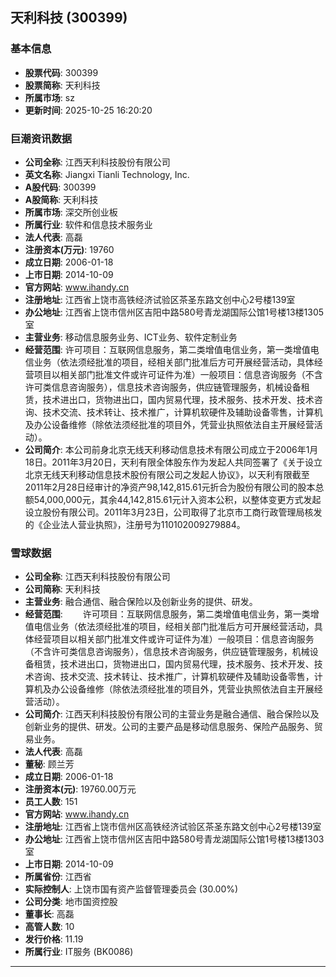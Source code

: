 ## 天利科技 (300399)

### 基本信息

- **股票代码**: 300399
- **股票简称**: 天利科技
- **所属市场**: sz
- **更新时间**: 2025-10-25 16:20:20

### 巨潮资讯数据

- **公司全称**: 江西天利科技股份有限公司
- **英文名称**: Jiangxi Tianli Technology, Inc.
- **A股代码**: 300399
- **A股简称**: 天利科技
- **所属市场**: 深交所创业板
- **所属行业**: 软件和信息技术服务业
- **法人代表**: 高磊
- **注册资本(万元)**: 19760
- **成立日期**: 2006-01-18
- **上市日期**: 2014-10-09
- **官方网站**: www.ihandy.cn
- **注册地址**: 江西省上饶市高铁经济试验区茶圣东路文创中心2号楼139室
- **办公地址**: 江西省上饶市信州区吉阳中路580号青龙湖国际公馆1号楼13楼1305室
- **主营业务**: 移动信息服务业务、ICT业务、软件定制业务
- **经营范围**: 许可项目：互联网信息服务，第二类增值电信业务，第一类增值电信业务（依法须经批准的项目，经相关部门批准后方可开展经营活动，具体经营项目以相关部门批准文件或许可证件为准）一般项目：信息咨询服务（不含许可类信息咨询服务），信息技术咨询服务，供应链管理服务，机械设备租赁，技术进出口，货物进出口，国内贸易代理，技术服务、技术开发、技术咨询、技术交流、技术转让、技术推广，计算机软硬件及辅助设备零售，计算机及办公设备维修（除依法须经批准的项目外，凭营业执照依法自主开展经营活动）。
- **公司简介**: 本公司前身北京无线天利移动信息技术有限公司成立于2006年1月18日。2011年3月20日，天利有限全体股东作为发起人共同签署了《关于设立北京无线天利移动信息技术股份有限公司之发起人协议》，以天利有限截至2011年2月28日经审计的净资产98,142,815.61元折合为股份有限公司的股本总额54,000,000元，其余44,142,815.61元计入资本公积，以整体变更方式发起设立股份有限公司。2011年3月23日，公司取得了北京市工商行政管理局核发的《企业法人营业执照》，注册号为110102009279884。

### 雪球数据

- **公司全称**: 江西天利科技股份有限公司
- **公司简称**: 天利科技
- **主营业务**: 融合通信、融合保险以及创新业务的提供、研发。
- **经营范围**: 　　许可项目：互联网信息服务，第二类增值电信业务，第一类增值电信业务（依法须经批准的项目，经相关部门批准后方可开展经营活动，具体经营项目以相关部门批准文件或许可证件为准）一般项目：信息咨询服务（不含许可类信息咨询服务），信息技术咨询服务，供应链管理服务，机械设备租赁，技术进出口，货物进出口，国内贸易代理，技术服务、技术开发、技术咨询、技术交流、技术转让、技术推广，计算机软硬件及辅助设备零售，计算机及办公设备维修（除依法须经批准的项目外，凭营业执照依法自主开展经营活动）。
- **公司简介**: 江西天利科技股份有限公司的主营业务是融合通信、融合保险以及创新业务的提供、研发。公司的主要产品是移动信息服务、保险产品服务、贸易业务。
- **法人代表**: 高磊
- **董秘**: 顾兰芳
- **成立日期**: 2006-01-18
- **注册资本(元)**: 19760.00万元
- **员工人数**: 151
- **官方网站**: www.ihandy.cn
- **注册地址**: 江西省上饶市信州区高铁经济试验区茶圣东路文创中心2号楼139室
- **办公地址**: 江西省上饶市信州区吉阳中路580号青龙湖国际公馆1号楼13楼1303室
- **上市日期**: 2014-10-09
- **所属省份**: 江西省
- **实际控制人**: 上饶市国有资产监督管理委员会 (30.00%)
- **公司分类**: 地市国资控股
- **董事长**: 高磊
- **高管人数**: 10
- **发行价格**: 11.19
- **所属行业**: IT服务 (BK0086)

---